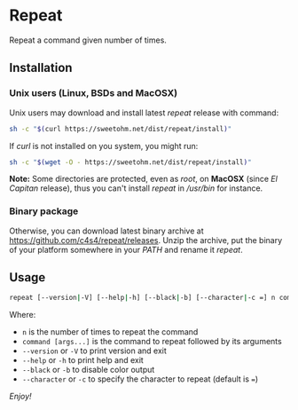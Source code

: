 # Repeat

Repeat a command given number of times.

## Installation

### Unix users (Linux, BSDs and MacOSX)

Unix users may download and install latest *repeat* release with command:

```bash
sh -c "$(curl https://sweetohm.net/dist/repeat/install)"
```

If *curl* is not installed on you system, you might run:

```bash
sh -c "$(wget -O - https://sweetohm.net/dist/repeat/install)"
```

**Note:** Some directories are protected, even as *root*, on **MacOSX** (since *El Capitan* release), thus you can't install *repeat* in */usr/bin* for instance.

### Binary package

Otherwise, you can download latest binary archive at <https://github.com/c4s4/repeat/releases>. Unzip the archive, put the binary of your platform somewhere in your *PATH* and rename it *repeat*.

## Usage

```bash
repeat [--version|-V] [--help|-h] [--black|-b] [--character|-c =] n command [args...]
```

Where:

- `n` is the number of times to repeat the command
- `command [args...]` is the command to repeat followed by its arguments
- `--version` or `-V` to print version and exit
- `--help` or `-h` to print help and exit
- `--black` or `-b` to disable color output
- `--character` or `-c` to specify the character to repeat (default is `=`)

*Enjoy!*
